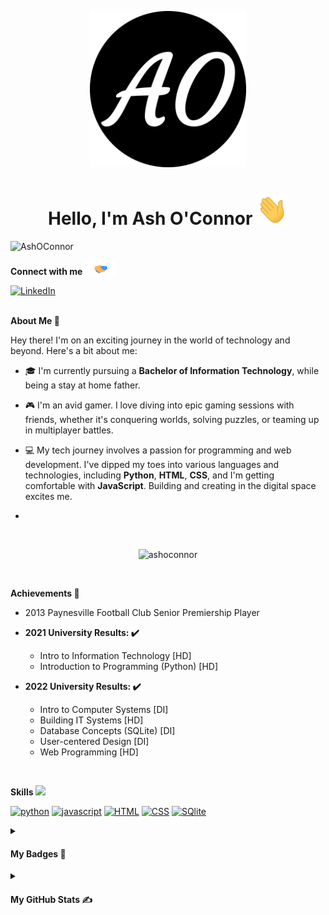 <p align="center">
  <img src="assets/ashoconnor.png" alt="websitelogo" width="250" height="250">
</p>

<h1 align="center">Hello, I'm Ash O'Connor <img src="assets/wave.gif" width="50px" height="50px"></h1>

<img src="https://komarev.com/ghpvc/?username=AshOConnor&label=Profile%20views&color=0e75b6&style=flat" alt="AshOConnor" />

**Connect with me** <img src="assets/handshake.gif" alt="Handshake" width="50"/>  

[<img src="https://img.shields.io/badge/LinkedIn-0077B5?style=for-the-badge&logo=linkedin&logoColor=white" alt="LinkedIn"/>](https://www.linkedin.com/in/ash-oconnor/)  
<br>

**About Me 🚀**

Hey there! I'm on an exciting journey in the world of technology and beyond. Here's a bit about me:

- 🎓 I'm currently pursuing a **Bachelor of Information Technology**, while being a stay at home father.

- 🎮 I'm an avid gamer. I love diving into epic gaming sessions with friends, whether it's conquering worlds, solving puzzles, or teaming up in multiplayer battles.

- 💻 My tech journey involves a passion for programming and web development. I've dipped my toes into various languages and technologies, including **Python**, **HTML**, **CSS**, and I'm getting comfortable with **JavaScript**. Building and creating in the digital space excites me.
- 
<br>

<p align="center" <a href="https://github.com/ryo-ma/github-profile-trophy"><img src="https://github-profile-trophy.vercel.app/?username=ashoconnor" alt="ashoconnor" /></a> </p>

<br>

**Achievements 🏅**
- 2013 Paynesville Football Club Senior Premiership Player
- **2021 University Results: ✔️**
  - Intro to Information Technology [HD]
  - Introduction to Programming (Python) [HD]

- **2022 University Results: ✔️**
  - Intro to Computer Systems [DI]
  - Building IT Systems [HD]
  - Database Concepts (SQLite) [DI]
  - User-centered Design [DI]
  - Web Programming [HD]

<br>

**Skills** <img src="https://media2.giphy.com/media/QssGEmpkyEOhBCb7e1/giphy.gif?cid=ecf05e47a0n3gi1bfqntqmob8g9aid1oyj2wr3ds3mg700bl&rid=giphy.gif" width="32">  

[<img src="https://cdn.jsdelivr.net/gh/devicons/devicon/icons/python/python-original.svg" alt="python" width="40" height="40"/>](https://www.python.org)
[<img src="https://cdn.jsdelivr.net/gh/devicons/devicon/icons/javascript/javascript-original.svg" alt="javascript" width="40" height="40"/>](https://developer.mozilla.org/en-US/docs/Web/JavaScript)
[<img src="https://cdn.jsdelivr.net/gh/devicons/devicon/icons/html5/html5-original.svg" alt="HTML" width="40" height="40"/>](https://en.wikipedia.org/wiki/CSS)
[<img src="https://cdn.jsdelivr.net/gh/devicons/devicon/icons/css3/css3-original.svg" alt="CSS" width="40" height="40"/>](https://en.wikipedia.org/wiki/HTML5)
[<img src="https://cdn.jsdelivr.net/gh/devicons/devicon/icons/sqlite/sqlite-original.svg" alt="SQlite" width="40" height="40"/>](https://www.sqlite.org/index.html)

<details>
  <summary><h4>My Badges 📕</h4></summary>

  <!--START_SECTION:badges-->

| Certification 1 | Certification 2 | Certification 3 |
| --------------- | --------------- | --------------- |
| [![Presenting Using Story](https://images.credly.com/size/150x150/images/598f2073-6d4a-4326-8aef-5eb67a2cafd4/cd5df1e1d4b7dfb315f4124dca8476fe.png)](http://www.credly.com/badges/a9d1a01c-2400-4ebe-8ab0-8760b419771d "Presenting Using Story") | [![Creative thinking essentials](https://images.credly.com/size/150x150/images/59938b23-a0df-4515-b296-adb6f89057d3/f6108f81379233b239a0df742cc3c222.png)](http://www.credly.com/badges/35c0de4f-e799-4f0b-9425-9ba21878cd4a "Creative thinking essentials") | [![Agile Ways of Working](https://images.credly.com/size/150x150/images/ba031ea5-9a15-4d02-9746-5f7998db0587/29bf79722dfce48eadd17a0ebf836f46.png)](http://www.credly.com/badges/0f7253ac-317b-4905-9ef1-b921b6b12412 "Agile Ways of Working") |
| [Presenting Using Story](http://www.credly.com/badges/a9d1a01c-2400-4ebe-8ab0-8760b419771d) |  [Creative Thinking Essentials](http://www.credly.com/badges/35c0de4f-e799-4f0b-9425-9ba21878cd4a)  | [Agile Ways of Working](http://www.credly.com/badges/0f7253ac-317b-4905-9ef1-b921b6b12412) |


  <!--END_SECTION:badges-->
</details>

<details>
  <summary><h4>My GitHub Stats ✍️</h4></summary>

| GitHub Stats | Top Languages |
|--------------|--------------|
| ![GitHub Stats](https://github-readme-stats.vercel.app/api?username=AshOConnor&show_icons=true&locale=en&theme=dark) | ![Top Languages](https://github-readme-stats.vercel.app/api/top-langs?username=AshOConnor&show_icons=true&locale=en&layout=compact&theme=dark) |


</details>

